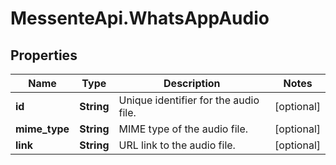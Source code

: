 # MessenteApi.WhatsAppAudio

## Properties
Name | Type | Description | Notes
------------ | ------------- | ------------- | -------------
**id** | **String** | Unique identifier for the audio file. | [optional] 
**mime_type** | **String** | MIME type of the audio file. | [optional] 
**link** | **String** | URL link to the audio file. | [optional] 


